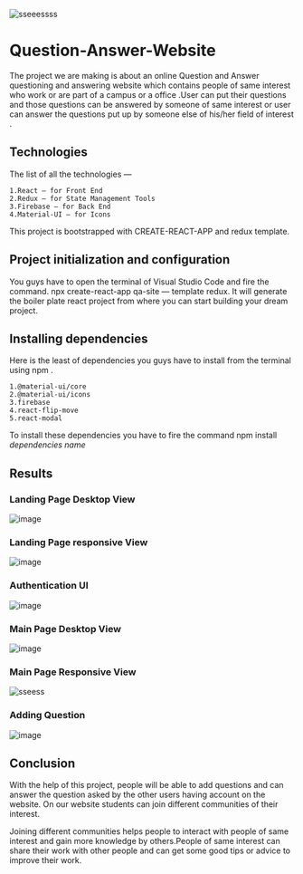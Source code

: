 ![sseeessss](https://user-images.githubusercontent.com/71087332/210152828-006524d2-7af6-4f89-9512-a781a587e683.PNG)

# Question-Answer-Website

The project we are making is about an online Question and Answer questioning and answering website
which contains people of same interest who work or are part of a campus or a office .User can put their 
questions and those questions can be answered by someone of same interest or user can answer the questions 
put up by someone else of his/her field of interest .
## Technologies

The list of all the technologies —
    
    1.React — for Front End
    2.Redux — for State Management Tools
    3.Firebase — for Back End
    4.Material-UI — for Icons

This project is bootstrapped with CREATE-REACT-APP and redux template.


## Project initialization and configuration

You guys have to open the terminal of Visual Studio Code and fire the command. npx create-react-app qa-site — template redux. It will generate the boiler plate react project from where you can start building your dream project.

## Installing dependencies
Here is the least of dependencies you guys have to install from the terminal using npm .

    1.@material-ui/core
    2.@material-ui/icons
    3.firebase
    4.react-flip-move
    5.react-modal
To install these dependencies you have to fire the command npm install *dependencies name*


## Results

### Landing Page Desktop View
![image](https://user-images.githubusercontent.com/71087332/210152421-55c92641-e206-4c5f-922d-27e2c4171008.png)

### Landing Page responsive View
![image](https://user-images.githubusercontent.com/71087332/210152469-e4b7cb6c-40ae-4cfe-9bbd-069ea59bb02d.png)

### Authentication UI
![image](https://user-images.githubusercontent.com/71087332/210152486-c5f55e18-b320-4faf-b723-0e6fb7091c3e.png)

### Main Page Desktop View
![image](https://user-images.githubusercontent.com/71087332/210152553-f2997104-cc09-446d-9509-dc797e43f601.png)

### Main Page Responsive View
![sseess](https://user-images.githubusercontent.com/71087332/210152713-ba9a4ff8-d2e1-4458-b916-7e842856267d.PNG)

### Adding Question
![image](https://user-images.githubusercontent.com/71087332/210152726-b454ef84-9036-4b61-8b64-3258ab795c2b.png)



## Conclusion

With the help of this project, people will be able to add questions and can answer the question asked 
by the other users having account on the website. On our website students can join different 
communities of their interest.

Joining different communities helps people to interact with people of same interest and gain more 
knowledge by others.People of same interest can share their work with other people and can get some 
good tips or advice to improve their work.

